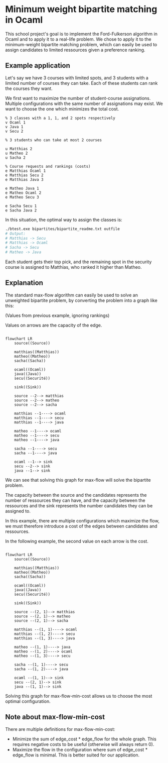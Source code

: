 # Minimum weight bipartite matching in Ocaml

This school project's goal is to implement the Ford-Fulkerson algorithm in Ocaml and to apply it to a real-life problem. 
We chose to apply it to the minimum-weight bipartite matching problem, which can easily be used to assign candidates to limited ressources given a preference ranking.

## Example application

Let's say we have 3 courses with limited spots, and 3 students with a limited number of courses they can take.
Each of these students can rank the courses they want.

We first want to maximize the number of student-course assignations.
Multiple configurations with the same number of assignations may exist.
We want to choose the one which minimizes the total cost. 

```
% 3 classes with a 1, 1, and 2 spots respectively
v Ocaml 1
v Java 1
v Secu 2

% 3 students who can take at most 2 courses

u Matthias 2
u Matheo 2
u Sacha 2

% Course requests and rankings (costs)
e Matthias Ocaml 1
e Matthias Secu 2
e Matthias Java 3

e Matheo Java 1
e Matheo Ocaml 2
e Matheo Secu 3

e Sacha Secu 1
e Sacha Java 2

```

In this situation, the optimal way to assign the classes is:
```bash
./btest.exe bipartites/bipartite_readme.txt outfile
# Output:
# Matthias -> Secu
# Matthias -> Ocaml
# Sacha -> Secu
# Matheo -> Java
```

Each student gets their top pick, and the remaining spot in the security course is assigned to Matthias, who ranked it higher than Matheo.

## Explanation

The standard max-flow algorithm can easily be used to solve an unweighted bipartite problem, by converting the problem into a graph like this:

(Values from previous example, ignoring rankings)

Values on arrows are the capacity of the edge.

```mermaid

flowchart LR
    source((Source))

    matthias((Matthias))
    matheo((Matheo))
    sacha((Sacha))

    ocaml((Ocaml))
    java((Java))
    secu((Securité))

    sink((Sink))

    source --2--> matthias
    source --2--> matheo
    source --2--> sacha

    matthias --1----> ocaml
    matthias --1----> secu
    matthias --1----> java

    matheo --1----> ocaml
    matheo --1----> secu
    matheo --1----> java

    sacha --1----> secu
    sacha --1----> java

    ocaml --1--> sink
    secu --2--> sink
    java --1--> sink

```

We can see that solving this graph for max-flow will solve the bipartite problem.

The capacity between the source and the candidates represents the number of ressources they can have, and the capacity between the ressources and the sink represents the number candidates they can be assigned to.

In this example, there are multiple configurations which maximize the flow, we must therefore introduce a cost of the edges between candidates and ressources.

In the following example, the second value on each arrow is the cost.

```mermaid

flowchart LR
    source((Source))

    matthias((Matthias))
    matheo((Matheo))
    sacha((Sacha))

    ocaml((Ocaml))
    java((Java))
    secu((Securité))

    sink((Sink))

    source --(2, 1)--> matthias
    source --(2, 1)--> matheo
    source --(2, 1)--> sacha

    matthias --(1, 1)----> ocaml
    matthias --(1, 2)----> secu
    matthias --(1, 3)----> java

    matheo --(1, 1)----> java
    matheo --(1, 2)----> ocaml
    matheo --(1, 3)----> secu

    sacha --(1, 1)----> secu
    sacha --(1, 2)----> java

    ocaml --(1, 1)--> sink
    secu --(2, 1)--> sink
    java --(1, 1)--> sink

```

Solving this graph for max-flow-min-cost allows us to choose the most optimal configuration.

## Note about max-flow-min-cost

There are multiple definitions for max-flow-min-cost:
- Minimize the sum of edge_cost * edge_flow for the whole graph. This requires negative costs to be useful (otherwise will always return 0).
- Maximize the flow in the configuration where sum of edge_cost * edge_flow is minimal. This is better suited for our application.
 